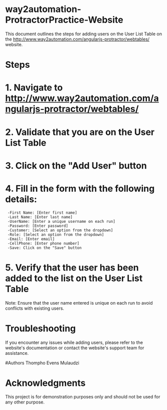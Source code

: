 # way2automation-ProtractorPractice-Website 

This document outlines the steps for adding users on the User List Table on the http://www.way2automation.com/angularjs-protractor/webtables/ website.

# Steps
# 1. Navigate to http://www.way2automation.com/angularjs-protractor/webtables/
# 2. Validate that you are on the User List Table
# 3. Click on the "Add User" button
# 4. Fill in the form with the following details:
     -First Name: [Enter first name]
     -Last Name: [Enter last name]
     -UserName: [Enter a unique username on each run]
     -Password: [Enter password]
     -Customer: [Select an option from the dropdown]
     -Role: [Select an option from the dropdown]
     -Email: [Enter email]
     -CellPhone: [Enter phone number]
     -Save: Click on the "Save" button
# 5. Verify that the user has been added to the list on the User List Table

Note: Ensure that the user name entered is unique on each run to avoid conflicts with existing users.

# Troubleshooting
If you encounter any issues while adding users, please refer to the website's documentation or contact the website's support team for assistance.

#Authors
Thompho Evens Mulaudzi 

# Acknowledgments

This project is for demonstration purposes only and should not be used for any other purpose.


